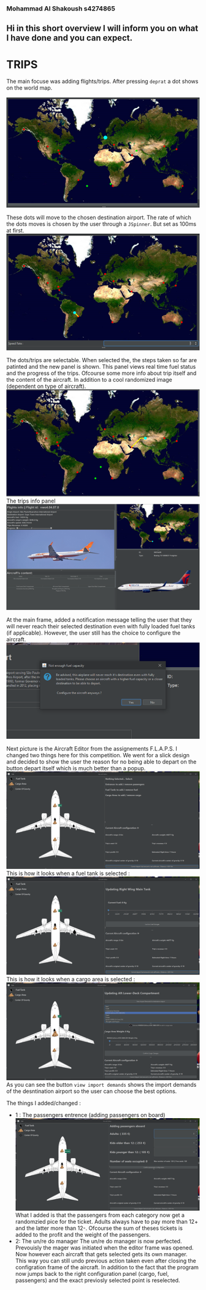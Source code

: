 ### Mohammad Al Shakoush s4274865

## Hi in this short overview I will inform you on what I have done and you can expect.

# TRIPS
The main focuse was adding flights/trips. After pressing `deprat` a dot shows on the world map. <br>
<br> ![trips](images/readme/Trips.PNG) <br>

These dots will move to the chosen destination airport. The rate of which the dots moves is chosen by the user through a `JSpinner`. But set as 100ms at first.
<br> ![speed](images/readme/newSpeed.PNG) <br>

The dots/trips are selectable. When selected the, the steps taken so far are patinted and the new panel is shown. This panel views real time fuel status and the progress of the 
trips. Ofcourse some more info about trip itself and the content of the aircraft. In addition to a cool randomized image (dependent on type of aircraft).
<br> ![](images/readme/TripDotChosen.PNG)<br>
The trips info panel
<br> ![](images/readme/TripChosen.PNG)<br>


At the main frame, added a notification message telling the user that they will never reach their selected destination even with fully loaded fuel tanks (if applicable). However,
the user still has the choice to configure the aircraft.
<br> ![Error1](images/readme/NotReachableError.PNG)<br>

Next picture is the Aircraft Editor from the assignements F.L.A.P.S. I changed two things here for this competition.
We went for a slick design and decided to show the user the reason for no being able to depart on the button depart itself which is much better than a popup.
<br> ![Editor](images/readme/AircraftEditor.PNG)<br>
This is how it looks when a fuel tank is selected :
<br> ![FuelTank](images/readme/FuelTankChosen.PNG)<br>
This is how it looks when a cargo area is selected :
<br> ![cargo](images/readme/CragoAreaChosen.PNG)<br>
As you can see the button `view import demands` shows the import demands of the desntination airport so the user can choose the best options.

The things I added/changed :

* 1 : The passengers entrence (adding passengers on board)
<br> ![Passengers](images/readme/PassengersChosen.PNG)<br>
  What I added is that the passengers from each category now get a randomzied pice for the ticket. Adults always have to pay more than 12+ and the latter more than 12-.
  Ofcourse the sum of theses tickets is added to the profit and the weight of the passengers.
* 2: The un/re do manager
  The un/re do manager is now perfected. Prevouisly the mager was initiated when the editor frame was opened. Now however each aircraft that gets selected gets its own manager.   This way you can still undo previous action taken even after closing the configration frame of the aircraft. In addition to the fact that the program now jumps back to the right configuration panel (cargo, fuel, passengers) and the exact previosly selected point is reselected.

